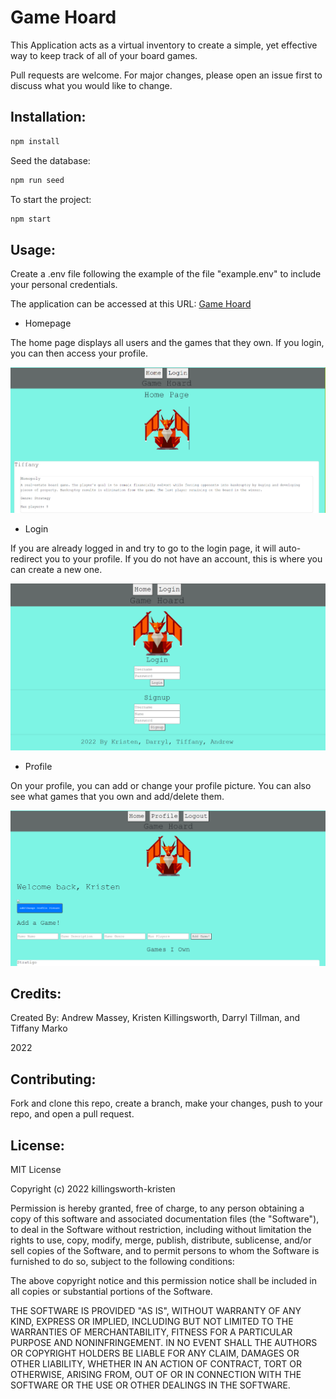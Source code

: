 # Game Hoard

This Application acts as a virtual inventory to create a simple, yet effective way to keep track of all of your board games. 

Pull requests are welcome. For major changes, please open an issue first
to discuss what you would like to change.


## Installation: 

```bash
npm install
```

Seed the database:

```bash
npm run seed
```

To start the project:
```bash 
npm start
```


## Usage:

Create a .env file following the example of the file "example.env" to include your personal credentials. 

The application can be accessed at this URL: [Game Hoard](https://gamehoard2022.herokuapp.com/)

* Homepage

The home page displays all users and the games that they own. If you login, you can then access your profile. 

![](https://github.com/killingsworth-kristen/game-hoard/blob/dev/Assets/homepage.PNG)

* Login 

If you are already logged in and try to go to the login page, it will auto-redirect you to your profile. 
If you do not have an account, this is where you can create a new one. 

![](https://github.com/killingsworth-kristen/game-hoard/blob/dev/Assets/login.PNG)

* Profile

On your profile, you can add or change your profile picture. You can also see what games that you own and add/delete them. 

![](https://github.com/killingsworth-kristen/game-hoard/blob/dev/Assets/profile.PNG)

## Credits:

Created By: Andrew Massey, Kristen Killingsworth, Darryl Tillman, and Tiffany Marko

2022

## Contributing:

Fork and clone this repo, create a branch, make your changes, push to your repo, and open a pull request. 

## License: 

MIT License

Copyright (c) 2022 killingsworth-kristen

Permission is hereby granted, free of charge, to any person obtaining a copy
of this software and associated documentation files (the "Software"), to deal
in the Software without restriction, including without limitation the rights
to use, copy, modify, merge, publish, distribute, sublicense, and/or sell
copies of the Software, and to permit persons to whom the Software is
furnished to do so, subject to the following conditions:

The above copyright notice and this permission notice shall be included in all
copies or substantial portions of the Software.

THE SOFTWARE IS PROVIDED "AS IS", WITHOUT WARRANTY OF ANY KIND, EXPRESS OR
IMPLIED, INCLUDING BUT NOT LIMITED TO THE WARRANTIES OF MERCHANTABILITY,
FITNESS FOR A PARTICULAR PURPOSE AND NONINFRINGEMENT. IN NO EVENT SHALL THE
AUTHORS OR COPYRIGHT HOLDERS BE LIABLE FOR ANY CLAIM, DAMAGES OR OTHER
LIABILITY, WHETHER IN AN ACTION OF CONTRACT, TORT OR OTHERWISE, ARISING FROM,
OUT OF OR IN CONNECTION WITH THE SOFTWARE OR THE USE OR OTHER DEALINGS IN THE
SOFTWARE.
